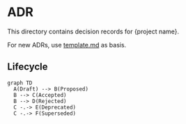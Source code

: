 # ADR

This directory contains decision records for {project name}.

For new ADRs, use [template.md](template.md) as basis.

## Lifecycle

```mermaid
graph TD
  A(Draft) --> B(Proposed)
  B --> C(Accepted)
  B --> D(Rejected)
  C -.-> E(Deprecated)
  C -.-> F(Superseded)
```
